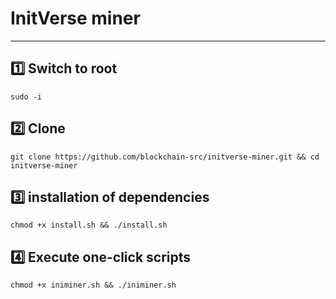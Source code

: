 # InitVerse miner
---
## 1️⃣ Switch to root
```
sudo -i
```

## 2️⃣ Clone
```
git clone https://github.com/blockchain-src/initverse-miner.git && cd initverse-miner
```

## 3️⃣ installation of dependencies
```
chmod +x install.sh && ./install.sh
```

## 4️⃣ Execute one-click scripts
```
chmod +x iniminer.sh && ./iniminer.sh
```